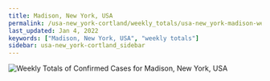 ```yaml
---
title: Madison, New York, USA
permalink: /usa-new_york-cortland/weekly_totals/usa-new_york-madison-weekly_totals.html
last_updated: Jan 4, 2022
keywords: ["Madison, New York, USA", "weekly totals"]
sidebar: usa-new_york-cortland_sidebar
---
```


![Weekly Totals of Confirmed Cases for Madison, New York, USA](/covid_tracker/images/graphs/usa-new_york-madison-weekly_totals_graph.png)

